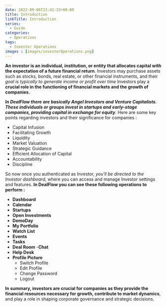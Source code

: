 ```yaml
---
date: 2022-09-06T22:42:23+08:00
title: Introduction
linkTitle: Introduction
series:
  - Guide
categories:
  - Operations
tags:
  - Investor Operations
images : [images/investorOperations.png]
---
```


**An investor is an individual, institution, or entity that allocates capital with the expectation of a future financial return**.    Investors may purchase assets such as stocks, bonds, real estate, or other financial instruments, and their *goal is typically to generate income or profit over time* Investors play a **crucial role in the functioning of financial markets and the growth of companies.**

***In DealFlow there are basically Angel Investors and Venture Capitalists. These individuals or groups invest in startups and early-stage companies, providing capital in exchange for equity***. Here are some key points regarding investors and their significance for companies : 
- Capital Infusion
- Facilitating Growth
- Liquidity
- Market Valuation
- Strategic Guidance
- Efficient Allocation of Capital
- Accountability
- Discipline

So now once you authenticated as Investor, *you'll be directed to the Investor dashboard*, where you can access and manage Investor settings and features. **In DealFlow you can see these following operations to perform :**

- **Dashboard** 
- **Calendar**   
- **Startups**
- **Open Investments**
- **DemoDay**    
- **My Portfolio**
- **Watch List**
- **Events**   
- **Tasks**     
- **Deal Room**
-**Chat**  
- **Help Desk**   
- **Profile Picture**
  - Switch Profile
  - Edit Profile
  - Change Password
  - Logout   

**In summary, investors are crucial for companies as they provide the financial resources necessary for growth, contribute to market dynamics**, and play a role in shaping corporate governance and strategic decisions.